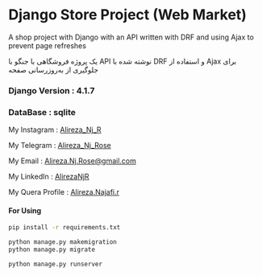 # Django Store Project (Web Market)
A shop project with Django with an API written with DRF and using Ajax to prevent page refreshes

یک پروژه فروشگاهی با جنگو با API نوشته شده با DRF و استفاده از Ajax برای جلوگیری از به‌روزرسانی صفحه



### Django Version : 4.1.7
### DataBase : sqlite

My Instagram : [Alireza_Nj_R](https://instagram.com/alireza_nj_r)

My Telegram : [Alireza_Nj_Rose](https://t.me/Alireza_Nj_Rose)

My Email : [Alireza.Nj.Rose@gmail.com](mailto:Alireza.Nj.Rose@gmail.com)

My LinkedIn : [AlirezaNjR](https://www.linkedin.com/in/alirezanjr/)

My Quera Profile : [Alireza.Najafi.r](https://quera.org/profile/Alireza.Najafi.r)


#### For Using 
``` bash
pip install -r requirements.txt

python manage.py makemigration 
python manage.py migrate

python manage.py runserver

```
